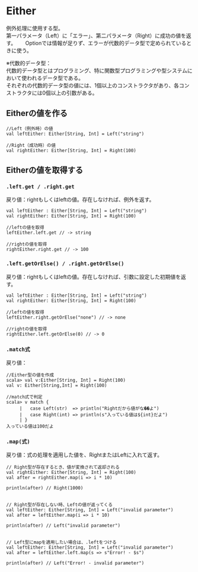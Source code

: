 # Either 
例外処理に使用する型。  
第一パラメータ（Left）に「エラー」、第二パラメータ（Right）に成功の値を返す。　　
Optionでは情報が足りず、エラーが代数的データ型で定められているときに使う。　　

※代数的データ型：  
代数的データ型とはプログラミング、特に関数型プログラミングや型システムにおいて使われるデータ型である。  
それぞれの代数的データ型の値には、1個以上のコンストラクタがあり、各コンストラクタには0個以上の引数がある。  

## Eitherの値を作る
```
//Left（例外時）の値
val leftEither: Either[String, Int] = Left("string")

//Right（成功時）の値
val rightEither: Either[String, Int] = Right(100)
```

## Eitherの値を取得する
### `.left.get / .right.get`
戻り値：rightもしくはleftの値。存在しなければ、例外を返す。
```
val leftEither : Either[String, Int] = Left("string")
val rightEither: Either[String, Int] = Right(100)

//leftの値を取得
leftEither.left.get // -> string

//rightの値を取得
rightEither.right.get // -> 100
```

### `.left.getOrElse() / .right.getOrElse()`
戻り値：rightもしくはleftの値。存在しなければ、引数に設定した初期値を返す。
```
val leftEither : Either[String, Int] = Left("string")
val rightEither: Either[String, Int] = Right(100)

//leftの値を取得
leftEither.right.getOrElse("none") // -> none

//rightの値を取得
rightEither.left.getOrElse(0) // -> 0
```

### `.match式`
戻り値：
```
//Either型の値を作成
scala> val v:Either[String, Int] = Right(100)
val v: Either[String,Int] = Right(100)

//match式で判定
scala> v match {
     |   case Left(str)  => println("Rightだから値がな��よ")
     |   case Right(int) => println(s"入っている値は${int}だよ")
     | }
入っている値は100だよ
```

### `.map(式)`
戻り値：式の処理を適用した値を、RightまたはLeftに入れて返す。　　
```
// Right型が存在するとき、値が変換されて返却される
val rightEither: Either[String, Int] = Right(100)
val after = rightEither.map(i => i * 10)

println(after) // Right(1000)


// Right型が存在しない時、Leftの値が返ってくる
val leftEither: Either[String, Int] = Left("invalid parameter")
val after = leftEither.map(i => i * 10)

println(after) // Left("invalid parameter")


// Left型にmapを適用したい場合は、.leftをつける
val leftEither: Either[String, Int] = Left("invalid parameter")
val after = leftEither.left.map(s => s"Error! - $s")

println(after) // Left("Error! - invalid parameter")
```
















